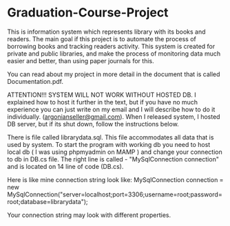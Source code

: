 # Graduation-Course-Project
This is information system which represents library with its books and readers. The main goal if this project is to automate the process of borrowing books and tracking readers activity. This system is created for private and public libraries, and make the process of monitoring data much easier and better, than using paper journals for this.

You can read about my project in more detail in the document that is called Documentation.pdf.

ATTENTION!!! SYSTEM WILL NOT WORK WITHOUT HOSTED DB. I explained how to host it further in the text, but if you have no much experience you can just write on my email and I will describe how to do it individually. (argonianseller@gmail.com). When I released system, I hosted DB server, but if its shut down, follow the instructions below.

There is file called librarydata.sql. This file accommodates all data that is used by system. To start the program with working db you need to host local db ( I was using phpmyadmin on MAMP ) and change your connection to db in DB.cs file. The right line is called - "MySqlConnection connection" and is located on 14 line of code (DB.cs).

Here is like mine connection string look like:
MySqlConnection connection = new MySqlConnection("server=localhost;port=3306;username=root;password=root;database=librarydata");

Your connection string may look with different properties.
